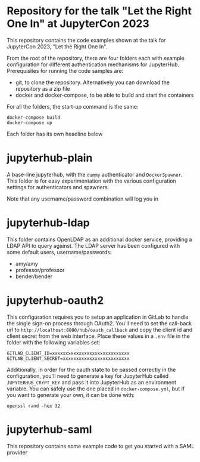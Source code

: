 # Repository for the talk "Let the Right One In" at JupyterCon 2023

This repository contains the code examples shown at the talk for JupyterCon 2023, "Let the Right One In".

From the root of the repository, there are four folders each with example configuration for different authentication
mechanisms for JupyterHub. Prerequisites for running the code samples are:

 - git, to clone the repository. Alternatively you can download the repository as a zip file
 - docker and docker-compose, to be able to build and start the containers

For all the folders, the start-up command is the same:

```
docker-compose build
docker-compose up
```


Each folder has its own headline below

# jupyterhub-plain

A base-line jupyterhub, with the `dummy` authenticator and `DockerSpawner`. This folder is for easy experimentation
with the various configuration settings for authenticators and spawners.

Note that any username/password combination will log you in

# jupyterhub-ldap

This folder contains OpenLDAP as an additional docker service, providing a LDAP API to query against. The LDAP server
has been configured with some default users, username/passwords:

 - amy/amy
 - professor/professor
 - bender/bender

# jupyterhub-oauth2

This configuration requires you to setup an application in GitLab to handle the single sign-on process through OAuth2.
You'll need to set the call-back url to `http://localhost:8000/hub/oauth_callback` and copy the client id and client
secret from the web interface. Place these values in a `.env` file in the folder with the following variables set:

```
GITLAB_CLIENT_ID=xxxxxxxxxxxxxxxxxxxxxxxxxxxxx
GITLAB_CLIENT_SECRET=xxxxxxxxxxxxxxxxxxxxxxxxx
```

Additionally, in order for the oauth state to be passed correctly in the configuration, you'll need to generate a key
for JupyterHub called `JUPYTERHUB_CRYPT_KEY` and pass it into JupyterHub as an environment variable. You can safely use
the one placed in `docker-compose.yml`, but if you want to generate your own, it can be done with:

```
openssl rand -hex 32
```

# jupyterhub-saml

This repository contains some example code to get you started with a SAML provider
